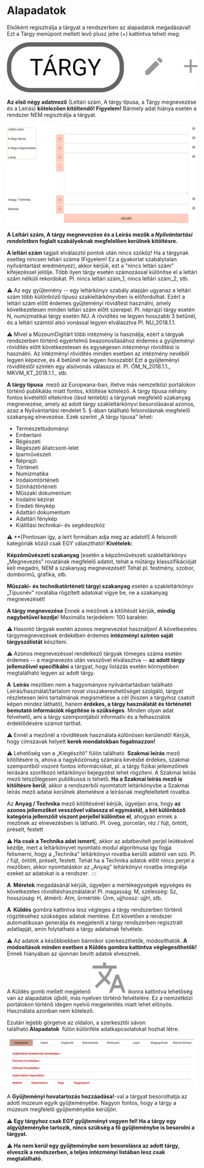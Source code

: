 # Alapadatok

Elsőként regisztrálja a tárgyat a rendszerben az alapadatok megadásával! Ezt a Tárgy menüpont mellett levő plusz jelre (+) kattintva teheti meg:

![](../assets/hun_newobject_icon.jpg)

**Az első négy adatmező** (Leltári szám, A tárgy típusa, a Tárgy megnevezése és a Leírás) **kötelezően kitöltendő! Figyelem!** Bármely adat hiánya esetén a rendszer NEM regisztrálja a tárgyat.

![kép: Új tárgy létrehozásakor kitöltendő adatmezők](../assets/hun_newobject_2.jpg)

**A Leltári szám, A tárgy megnevezése és a Leírás mezők a *Nyilvántartási rendeletben* foglalt szabályoknak megfelelően kerülnek kitöltésre.**

**A leltári szám** tagjait elválasztó pontok után nincs szóköz! Ha a tárgynak esetleg nincsen leltári száma (Figyelem! Ez a gyakorlat szabálytalan nyilvántartást eredményez), akkor kérjük, ezt a "nincs leltári szám" kifejezéssel jelölje. Több ilyen tárgy esetén számozással különítse el a leltári szám nélküli rekordokat. Pl. nincs leltári szám\_1, nincs leltári szám\_2, stb.

⚠️ Az egy gyűjtemény -- egy leltárkönyv szabály alapján ugyanaz a leltári szám több különböző típusú szakleltárkönyvben is előfordulhat. Ezért a leltári szám előtt érdemes gyűjteményi rövidítést használni, amely következetesen minden leltári szám előtt szerepel. Pl. néprajzi tárgy esetén N, numizmatikai tárgy esetén NU. A rövidítés ne legyen hosszabb 3 betűnél, és a leltári
számtól alsó vonással legyen elválasztva Pl. NU\_2018.1.1.

⚠️ Mivel a MúzeumDigitárt több intézmény is használja, ezért a tárgyak rendszerben történő egyértelmű beazonosításához érdemes a gyűjteményi rövidítés előtt következetesen és egységesen intézményi rövidítést is használni. Az intézményi rövidítés minden esetben az intézmény nevéből legyen képezve, és 4 betűnél ne legyen hosszabb! Ezt a gyűjteményi rövidítéstől szintén egy alsóvonás válassza el. Pl. ÓM\_N\_2018.1.1., MKVM\_KT\_2018.1.1., stb.

**A tárgy típusa**  mező az Europeana-ban, illetve más nemzetközi portálokon történő publikálás miatt fontos, kitöltése kötelező. A tárgy típusa néhány fontos kivételtől eltekintve (lásd lentebb) a tárgynak megfelelő szakanyag megnevezése, amely az adott tárgy szakleltárkönyvi besorolásával azonos, azaz a Nyilvántartási rendelet 5. §-ában található felsorolásnak megfelelő szakanyag elnevezése. Ezek szerint „A tárgy típusa" lehet:

- Természettudományi
- Embertani
- Régészeti
- Régészeti állatcsont-lelet
- Iparművészeti
- Néprajzi
- Történeti
- Numizmatika
- Irodalomtörténeti
- Színháztörténeti
- Műszaki dokumentum
- Irodalmi kézirat
- Eredeti fénykép
- Adattári dokumentum
- Adattári fénykép
- Kiállítási technikai- és segédeszköz 

⚠️ **[Pontosan így, a leírt formában adja meg az adatot![ A felsorolt kategóriák közül csak EGY választható! **Kivételek:**

**Képzőművészeti szakanyag** [esetén a képzőművészeti szakleltárkönyv „Megnevezés" rovatának megfelelő adatot, tehát a műtárgy klasszifikációját kell megadni, NEM a szakanyag megnevezését! Tehát pl. festmény, szobor, dombormű, grafika, stb.

**Műszaki- és technikatörténeti tárgyi szakanyag** esetén a szakleltárkönyv „Típusnév" rovatába rögzített adatokat vigye be, ne a szakanyag megnevezését!

**A tárgy megnevezése** Ennek a mezőnek a kitöltését kérjük, **mindig nagybetűvel kezdje**! Maximális terjedelem: 100 karakter.

⚠️ Hasonló tárgyak esetén azonos megnevezést használjon! A következetes tárgymegnevezések érdekében érdemes **intézményi szinten saját tárgyszólistát** készíteni.

⚠️ Azonos megnevezéssel rendelkező tárgyak tömeges száma esetén érdemes -- a megnevezés után vesszővel elválasztva -- **az adott tárgy jellemzőivel specifikálni** a tárgyat, hogy listázás esetén könnyebben megtalálható legyen az adott tárgy.

**A  Leírás** mezőben nem a hagyományos nyilvántartásban található Leírás/használat/tartalom rovat visszakereshetőséget szolgáló, tárgyat részletesen leíró tartalmának megismétlése a cél (hiszen a tárgyhoz csatolt képen mindez látható), hanem **érdekes, a tárgy használatát és történetét bemutató információk rögzítése is szükséges**. Minden olyan adat felvehető, ami a tárgy szempontjából informatív és a felhasználók érdeklődésére számot tarthat.

⚠️ Ennél a mezőnél a rövidítések használata különösen kerülendő! Kérjük, hogy címszavak helyett **kerek mondatokban fogalmazzon!**

⚠️ Lehetőség van a „Kiegészítő" fülön található  **Szakmai leírás** mező kitöltésére is, ahova a nagyközönség számára kevésbé érdekes, szakmai szempontból viszont fontos információkat, pl. a tárgy fizikai jellemzőinek leírására szorítkozó leltárkönyvi bejegyzést lehet rögzíteni. A Szakmai leírás mező tetszőlegesen publikussá is tehető. **Ha a Szakmai leírás mező is kitöltésre kerül**, akkor a rendszerből nyomtatott leltárkönyvbe a Szakmai leírás mező adatai kerülnek átemelésre a leírásnak megfeleltetett rovatba.

Az **Anyag / Technika** mező kitöltésénél kérjük, ügyeljen arra, hogy **az azonos jellemzőket vesszővel válassza el egymástól, a két különböző kategória jellemzőit viszont perjellel különítse el**, ahogyan ennek a mezőnek az elnevezésben is látható. Pl. üveg, porcelán, réz / fújt, öntött, préselt, festett

⚠️ **Ha csak a Technika adat ismert**[, akkor az adatbevitelt perjel leütésével kezdje, mert a leltárkönyvet nyomtató modul algoritmusa így fogja felismerni, hogy a „Technika" leltárkönyvi rovatba kerülő adatról van szó. Pl. / fújt, öntött, préselt, festett. Tehát ha a Technika adatok előtt nincs perjel a mezőben, akkor nyomtatáskor az „Anyag" leltárkönyvi rovatba integrálja ezeket az adatokat is a rendszer. 
:::

**A  Méretek** megadásánál kérjük, ügyeljen a mértékegységek egységes és következetes rövidítéshasználatára! Pl. magasság: M, szélesség: Sz, hosszúság: H, átmérő: Átm, űrmérték: Űrm, ujjhossz: ujjH, stb.

**A  Küldés** gombra kattintva lesz végleges a tárgy rendszerben történő rögzítéséhez szükséges adatok mentése. Ezt követően a rendszer automatikusan generálja és megjeleníti a tárgy rendszerben regisztrált adatlapját, amin folytatható a tárgy adatainak felvétele.

⚠️ Az adatok a későbbiekben bármikor szerkeszthetők, módosíthatók. **A módosítások minden esetben a Küldés gombra kattintva véglegesíthetők!** Ennek hiányában az újonnan bevitt adatok elvesznek.

A Küldés gomb mellett megjelenő ![](../assets/alternative_language_icon.jpg) ikonra kattintva lehetőség van az alapadatok újbóli, más nyelven történő felvételére. Ez a nemzetközi portálokon történő idegen nyelvű megjelenítés miatt lehet előnyös. Használata azonban nem kötelező.

Ezután lejjebb görgetve az oldalon, a szerkesztői sávon található **Alapadatok**  fülön különféle adatkapcsolatokat hozhat létre.

![kép: Az „Alapadatok" fülön található opciók](../assets/hun_initial_datas.jpg)

A **Gyűjteményi hovatartozás hozzáadása!**-val a tárgyat besorolhatja az adott múzeum egyik gyűjteményébe. Nagyon fontos, hogy a tárgy a múzeum megfelelő gyűjteményébe kerüljön.

⚠️ **Egy tárgyhoz csak EGY gyűjteményt vegyen fel! Ha a tárgy egy algyűjteménybe tartozik, nincs szükség a fő gyűjteménybe is besorolni a tárgyat.**

⚠️ **Ha nem kerül egy gyűjteménybe sem besorolásra az adott tárgy, elveszik a rendszerben, a teljes intézményi listában lesz csak megtalálható.**

